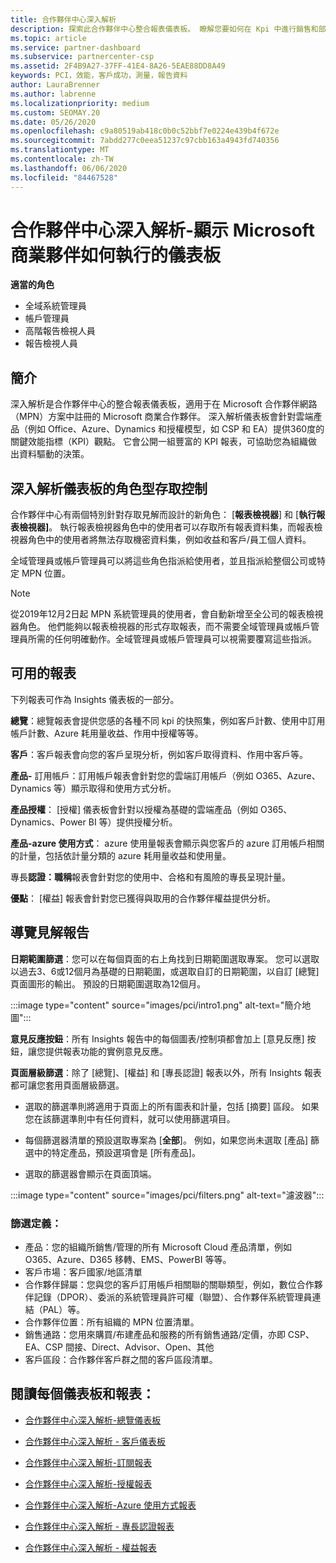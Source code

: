 ```yaml
---
title: 合作夥伴中心深入解析
description: 探索此合作夥伴中心整合報表儀表板。 瞭解您要如何在 Kpi 中進行銷售和部署、客戶開發等等。
ms.topic: article
ms.service: partner-dashboard
ms.subservice: partnercenter-csp
ms.assetid: 2F4B9A27-37FF-41E4-8A26-5EAE88DD8A49
keywords: PCI，效能，客戶成功，測量，報告資料
author: LauraBrenner
ms.author: labrenne
ms.localizationpriority: medium
ms.custom: SEOMAY.20
ms.date: 05/26/2020
ms.openlocfilehash: c9a80519ab418c0b0c52bbf7e0224e439b4f672e
ms.sourcegitcommit: 7abdd277c0eea51237c97cbb163a4943fd740356
ms.translationtype: MT
ms.contentlocale: zh-TW
ms.lasthandoff: 06/06/2020
ms.locfileid: "84467528"
---
```

# <a name="partner-center-insights---a-dashboard-that-shows-how-a-microsoft-commercial-partner-is-doing"></a>合作夥伴中心深入解析-顯示 Microsoft 商業夥伴如何執行的儀表板

**適當的角色**
- 全域系統管理員
- 帳戶管理員
- 高階報告檢視人員
- 報告檢視人員

## <a name="introduction"></a>簡介

深入解析是合作夥伴中心的整合報表儀表板，適用于在 Microsoft 合作夥伴網路（MPN）方案中註冊的 Microsoft 商業合作夥伴。 深入解析儀表板會針對雲端產品（例如 Office、Azure、Dynamics 和授權模型，如 CSP 和 EA）提供360度的關鍵效能指標（KPI）觀點。 它會公開一組豐富的 KPI 報表，可協助您為組織做出資料驅動的決策。 

## <a name="role-based-access-control-to-the-insights-dashboard"></a>深入解析儀表板的角色型存取控制

合作夥伴中心有兩個特別針對存取見解而設計的新角色： [**報表檢視器**] 和 [**執行報表檢視器]**。 執行報表檢視器角色中的使用者可以存取所有報表資料集，而報表檢視器角色中的使用者將無法存取機密資料集，例如收益和客戶/員工個人資料。 

全域管理員或帳戶管理員可以將這些角色指派給使用者，並且指派給整個公司或特定 MPN 位置。  

>[!Note] 
>從2019年12月2日起 MPN 系統管理員的使用者，會自動新增至全公司的報表檢視器角色。 他們能夠以報表檢視器的形式存取報表，而不需要全域管理員或帳戶管理員所需的任何明確動作。全域管理員或帳戶管理員可以視需要覆寫這些指派。 

## <a name="reports-available"></a>可用的報表

下列報表可作為 Insights 儀表板的一部分。

**總覽**：總覽報表會提供您感的各種不同 kpi 的快照集，例如客戶計數、使用中訂用帳戶計數、Azure 耗用量收益、作用中授權等等。

**客戶**：客戶報表會向您的客戶呈現分析，例如客戶取得資料、作用中客戶等。

**產品-** 訂用帳戶：訂用帳戶報表會針對您的雲端訂用帳戶（例如 O365、Azure、Dynamics 等）顯示取得和使用方式分析。

**產品授權**： [授權] 儀表板會針對以授權為基礎的雲端產品（例如 O365、Dynamics、Power BI 等）提供授權分析。

**產品-azure 使用方式**： azure 使用量報表會顯示與您客戶的 azure 訂用帳戶相關的計量，包括依計量分類的 azure 耗用量收益和使用量。

專長**認證：職稱**報表會針對您的使用中、合格和有風險的專長呈現計量。

**優點**： [權益] 報表會針對您已獲得與取用的合作夥伴權益提供分析。

## <a name="navigating-the-insights-reports"></a>導覽見解報告

**日期範圍篩選**：您可以在每個頁面的右上角找到日期範圍選取專案。 您可以選取以過去3、6或12個月為基礎的日期範圍，或選取自訂的日期範圍，以自訂 [總覽] 頁面圖形的輸出。 預設的日期範圍選取為12個月。 

:::image type="content" source="images/pci/intro1.png" alt-text="簡介地圖":::

**意見反應按鈕**：所有 Insights 報告中的每個圖表/控制項都會加上 [意見反應] 按鈕，讓您提供報表功能的實例意見反應。 

 
**頁面層級篩選**：除了 [總覽]、[權益] 和 [專長認證] 報表以外，所有 Insights 報表都可讓您套用頁面層級篩選。 

- 選取的篩選準則將適用于頁面上的所有圖表和計量，包括 [摘要] 區段。 如果您在該篩選準則中有任何資料，就可以使用篩選項目。 

- 每個篩選器清單的預設選取專案為 [**全部**]。 例如，如果您尚未選取 [產品] 篩選中的特定產品，預設選項會是 [所有產品]。

- 選取的篩選器會顯示在頁面頂端。 

:::image type="content" source="images/pci/filters.png" alt-text="濾波器":::

### <a name="filters-definitions"></a>篩選定義：

- 產品：您的組織所銷售/管理的所有 Microsoft Cloud 產品清單，例如 O365、Azure、D365 移轉、EMS、PowerBI 等等。
- 客戶市場：客戶國家/地區清單
- 合作夥伴歸屬：您與您的客戶訂用帳戶相關聯的關聯類型，例如，數位合作夥伴記錄（DPOR）、委派的系統管理員許可權（聯盟）、合作夥伴系統管理員連結（PAL）等。 
- 合作夥伴位置：所有組織的 MPN 位置清單。
- 銷售通路：您用來購買/布建產品和服務的所有銷售通路/定價，亦即 CSP、EA、CSP 間接、Direct、Advisor、Open、其他
- 客戶區段：合作夥伴客戶群之間的客戶區段清單。

## <a name="read-about-each-of-the-dashboards-and-reports"></a>閱讀每個儀表板和報表：

- [合作夥伴中心深入解析-總覽儀表板](pci-overview-report.md)

- [合作夥伴中心深入解析 - 客戶儀表板](pci-customer-report.md)

- [合作夥伴中心深入解析-訂閱報表](pci-product-subscriptions-report.md)

- [合作夥伴中心深入解析-授權報表](pci-product-licenses-report.md)

- [合作夥伴中心深入解析-Azure 使用方式報表](pci-azure-usage-report.md)

- [合作夥伴中心深入解析 - 專長認證報表](pci-competencies-report.md)

- [合作夥伴中心深入解析 - 權益報表](pci-benefits-report.md)
